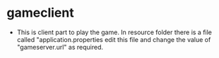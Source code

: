 # gameclient
- This is client part to play the game. In resource folder there is a file called "application.properties edit this file 
  and change the value of "gameserver.url" as required.
